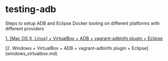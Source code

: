 # testing-adb

Steps to setup ADB and Eclipse Docker tooling on different platforms with different providers

[1. [Mac OS X, Linux] + VirtualBox + ADB + vagrant-adbinfo plugin + Eclipse](linux_mac_virtualbox.md)

[2. Windows + VirtualBox + ADB + vagrant-adbinfo plugin + Eclipse] (windows_virtualbox.md)

